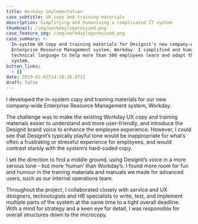 ```yaml
---
title: Workday implementation
case_subtitle: UX copy and training materials
description: Simplifying and humanising a complicated IT system
thumbnail: /img/workdaylogoresized.png
case_feature_img: /img/workdaylogoresized.png
case_summary: >-
  In-system UX copy and training materials for Designit's new company-wide
  Enterprise Resource Management system, Workday. I simplified and humanised the
  technical language to help more than 500 employees learn and adopt the new
  system.
button_links:
  - {}
date: 2019-01-03T14:38:36.971Z
draft: false
---
```

I developed the in-system copy and training materials for our new company-wide Enterprise Resource Management system, Workday.

The challenge was to make the existing Workday UX copy and training materials easier to understand and more user-friendly, and introduce the Designit brand voice to enhance the employee experience. However, I could see that Designit’s typically playful tone would be inappropriate for what’s often a frustrating or stressful experience for employees, and would contrast starkly with the system’s hard-coded copy.

I set the direction to find a middle ground, using Designit’s voice in a more serious tone – but more ‘human’ than Workday’s. I found more room for fun and humour in the training materials and manuals we made for advanced users, such as our internal operations team.

Throughout the project, I collaborated closely with service and UX designers, technologists and HR specialists to write, test, and implement multiple parts of the system at the same time to a tight overall deadline.  With a mind for strategy and a keen eye for detail, I was responsible for overall structures down to the microcopy.
